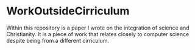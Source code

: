# WorkOutsideCirriculum
Within this repository is a paper I wrote on the integration of science and Christianity. It is a piece of work that relates closely to computer science despite being from a different cirriculum. 

